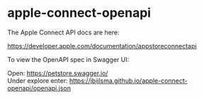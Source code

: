 # apple-connect-openapi

The Apple Connect API docs are here:

https://developer.apple.com/documentation/appstoreconnectapi  

To view the OpenAPI spec in Swagger UI:  

Open: https://petstore.swagger.io/  
Under explore enter: https://jbijlsma.github.io/apple-connect-openapi/openapi.json 
